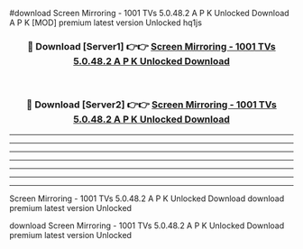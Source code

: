 #download Screen Mirroring - 1001 TVs 5.0.48.2 A P K Unlocked Download A P K [MOD] premium latest version Unlocked hq1js 



<div align="center">
<h3>🔴 Download [Server1] 👉👉 <a href="https://apkdownload-94cd0.web.app/">Screen Mirroring - 1001 TVs 5.0.48.2 A P K Unlocked Download</a></h3><br>

<h3>🔴 Download [Server2] 👉👉 <a href="https://apkdownload-94cd0.web.app/">Screen Mirroring - 1001 TVs 5.0.48.2 A P K Unlocked Download</a></h3>
</div>





----------------------------------------------------------

----------------------------------------------------------

----------------------------------------------------------

----------------------------------------------------------

----------------------------------------------------------

----------------------------------------------------------

----------------------------------------------------------

Screen Mirroring - 1001 TVs 5.0.48.2 A P K Unlocked Download download premium latest version Unlocked

download Screen Mirroring - 1001 TVs 5.0.48.2 A P K Unlocked Download premium latest version Unlocked
